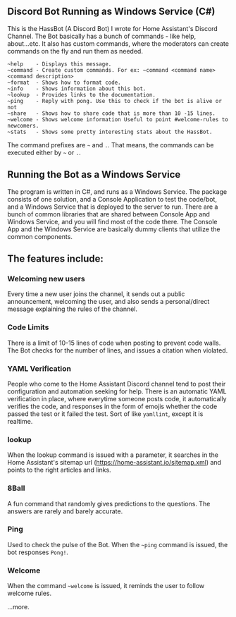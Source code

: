 ## Discord Bot Running as Windows Service (C#)

This is the HassBot (A Discord Bot) I wrote for Home Assistant's Discord Channel. The Bot basically has a bunch of commands - like help, about...etc. It also has custom commands, where the moderators can create commands on the fly and run them as needed. 

```
~help    - Displays this message.
~command - Create custom commands. For ex: ~command <command name> <command description>
~format  - Shows how to format code.
~info    - Shows information about this bot.
~lookup  - Provides links to the documentation.
~ping    - Reply with pong. Use this to check if the bot is alive or not
~share   - Shows how to share code that is more than 10 -15 lines.
~welcome - Shows welcome information Useful to point #welcome-rules to newcomers.
~stats   - Shows some pretty interesting stats about the HassBot.
```

The command prefixes are `~` and `.`. That means, the commands can be executed either by `~` or `.`.

## Running the Bot as a Windows Service
The program is written in C#, and runs as a Windows Service. The package consists of one solution, and a Console Application to test the code/bot, and a Windows Service that is deployed to the server to run. There are a bunch of common libraries that are shared between Console App and Windows Service, and you will find most of the code there. The Console App and the Windows Service are basically dummy clients that utilize the common components.

## The features include:

### Welcoming new users
Every time a new user joins the channel, it sends out a public announcement, welcoming the user, and also sends a personal/direct message explaining the rules of the channel.

### Code Limits
There is a limit of 10-15 lines of code when posting to prevent code walls. The Bot checks for the number of lines, and issues a citation when violated.

### YAML Verification
People who come to the Home Assistant Discord channel tend to post their configuration and automation seeking for help. There is an automatic YAML verification in place, where everytime someone posts code, it automatically verifies the code, and responses in the form of emojis whether the code passed the test or it failed the test. Sort of like `yamllint`, except it is realtime.

### lookup
When the lookup command is issued with a parameter, it searches in the Home Assistant's sitemap url (https://home-assistant.io/sitemap.xml) and points to the right articles and links.

### 8Ball
A fun command that randomly gives predictions to the questions. The answers are rarely and barely accurate.

### Ping
Used to check the pulse of the Bot. When the `~ping` command is issued, the bot responses `Pong!`.

### Welcome
When the command `~welcome` is issued, it reminds the user to follow welcome rules.

...more.
